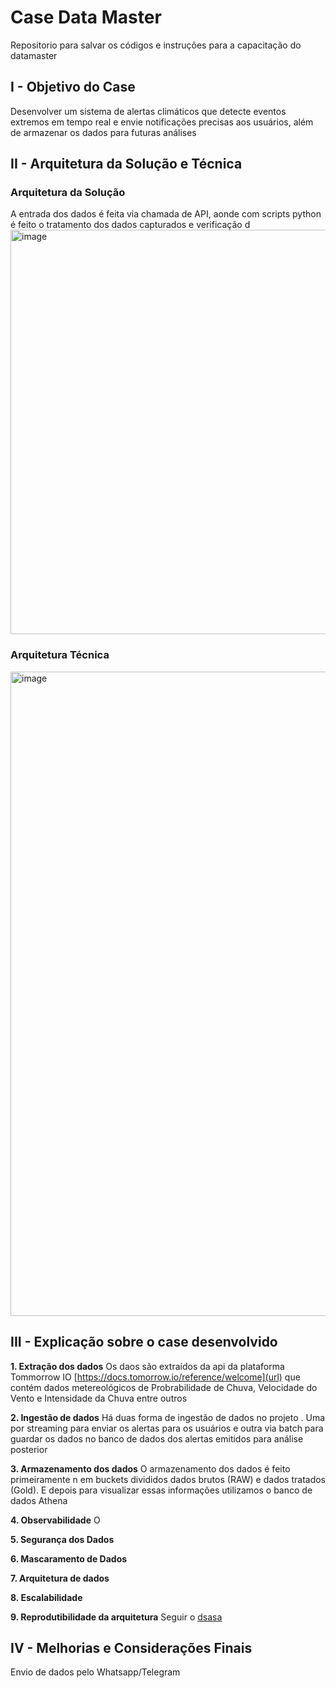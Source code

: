 # Case Data Master
Repositorio para salvar os códigos e instruções para a capacitação do datamaster

## I - Objetivo do Case
Desenvolver um sistema de alertas climáticos que detecte eventos extremos em tempo real e envie notificações precisas aos usuários, além de armazenar os dados para futuras análises

## II - Arquitetura da Solução e Técnica
### Arquitetura da Solução
A entrada dos dados é feita via chamada de API, aonde com scripts python é feito o tratamento dos dados capturados e verificação d
<img width="1151" height="647" alt="image" src="https://github.com/user-attachments/assets/182d6223-4266-4c48-92aa-f4349b1add0f" />

### Arquitetura Técnica 
<img width="1555" height="1031" alt="image" src="https://github.com/user-attachments/assets/2a30ca4c-6155-4ebd-9ebc-a1b4d6d0e880" />

## III - Explicação sobre o case desenvolvido
**1. Extração dos dados**
Os daos são extraídos da api da plataforma Tommorrow IO [https://docs.tomorrow.io/reference/welcome](url) que contém dados metereológicos de Probrabilidade de Chuva, Velocidade do Vento e Intensidade da Chuva entre outros

**2. Ingestão de dados**
Há duas forma de ingestão de dados no projeto . Uma por streaming para enviar os alertas para os usuários e outra via batch para guardar os dados no banco de dados dos alertas emitidos para análise posterior

**3. Armazenamento dos dados**
O armazenamento dos dados é feito primeiramente n em buckets divididos dados brutos (RAW) e dados tratados (Gold). E depois para visualizar essas informações utilizamos o banco de dados Athena

**4. Observabilidade**
O

**5. Segurança dos Dados**

**6. Mascaramento de Dados**

**7. Arquitetura de dados**

**8. Escalabilidade**


 **9. Reprodutibilidade da arquitetura**
 Seguir o 
[dsasa](url)




## IV - Melhorias e Considerações Finais

Envio de dados pelo Whatsapp/Telegram


